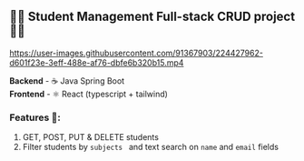 ## 🧑‍🎓 Student Management Full-stack CRUD project 👩‍🎓

https://user-images.githubusercontent.com/91367903/224427962-d601f23e-3eff-488e-af76-dbfe6b320b15.mp4


**Backend** - ☕ Java Spring Boot <br/>
**Frontend** - ⚛️ React (typescript + tailwind)


### Features 🏫:
1) GET, POST, PUT & DELETE students
2) Filter students by `subjects ` and text search on `name` and `email` fields